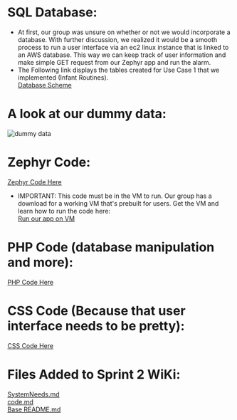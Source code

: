 # SQL Database:
- At first, our group was unsure on whether or not we would incorporate a database. With further discussion, we realized it would be a smooth process to run a user interface via an ec2 linux instance that is linked to an AWS database. This way we can keep track of user information and make simple GET request from our Zephyr app and run the alarm.  
- The Following link displays the tables created for Use Case 1 that we implemented (Infant Routines).  
[Database Scheme](https://github.com/segFaultCity/ZephyrGroup3/blob/master/markdownFiles/databaseScheme.md)

# A look at our dummy data:
![dummy data](https://github.com/segFaultCity/ZephyrGroup3/blob/master/images/dummyData.png)

# Zephyr Code:
[Zephyr Code Here](https://github.com/segFaultCity/ZephyrGroup3/tree/master/code/Zephyr-Group-3/Project)
- IMPORTANT: This code must be in the VM to run. Our group has a download for a working VM that's prebuilt for users. Get the VM and learn how to run the code here:    
[Run our app on VM](https://github.com/segFaultCity/ZephyrGroup3/blob/master/README.md)

# PHP Code (database manipulation and more):  
[PHP Code Here](https://github.com/segFaultCity/ZephyrGroup3/tree/master/code/php)

# CSS Code (Because that user interface needs to be pretty):  
[CSS Code Here](https://github.com/segFaultCity/ZephyrGroup3/tree/master/code/css)

# Files Added to Sprint 2 WiKi:  
[SystemNeeds.md](https://github.com/segFaultCity/ZephyrGroup3/blob/master/markdownFiles/SystemNeeds.md)  
[code.md](https://github.com/segFaultCity/ZephyrGroup3/blob/master/markdownFiles/code.md)  
[Base README.md](https://github.com/segFaultCity/ZephyrGroup3/blob/master/README.md)  
